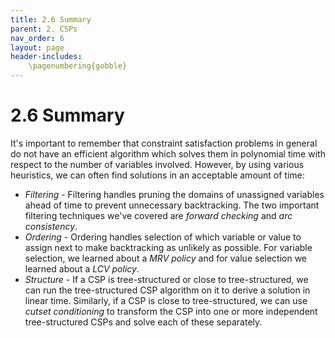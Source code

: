 ```yaml
---
title: 2.6 Summary
parent: 2. CSPs
nav_order: 6
layout: page
header-includes:
    \pagenumbering{gobble}
---
```


# 2.6 Summary

It's important to remember that constraint satisfaction problems in general do not have an efficient algorithm which solves them in polynomial time with respect to the number of variables involved. However, by using various heuristics, we can often find solutions in an acceptable amount of time:

- *Filtering* - Filtering handles pruning the domains of unassigned variables ahead of time to prevent unnecessary backtracking. The two important filtering techniques we've covered are *forward checking* and *arc consistency*.
- *Ordering* - Ordering handles selection of which variable or value to assign next to make backtracking as unlikely as possible. For variable selection, we learned about a *MRV policy* and for value selection we learned about a *LCV policy*.
- *Structure* - If a CSP is tree-structured or close to tree-structured, we can run the tree-structured CSP algorithm on it to derive a solution in linear time. Similarly, if a CSP is close to tree-structured, we can use *cutset conditioning* to transform the CSP into one or more independent tree-structured CSPs and solve each of these separately.
